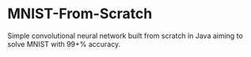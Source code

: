 # MNIST-From-Scratch
Simple convolutional neural network built from scratch in Java aiming to solve MNIST with 99+% accuracy.
